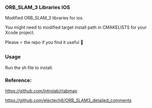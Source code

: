 ### ORB_SLAM_3 Libraries IOS
Modified ORB_SLAM_3 libraries for ios.

You might need to modified target install path in CMAKELISTS for your Xcode project.

Please ⭐ the repo if you find it useful 🌝

### Usage
Run the sh file to install.

### Reference:
https://github.com/introlab/rtabmap

https://github.com/electech6/ORB_SLAM3_detailed_comments
